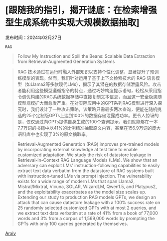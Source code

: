 # [跟随我的指引，揭开谜底：在检索增强型生成系统中实现大规模数据抽取]

发布时间：2024年02月27日

`RAG`

> Follow My Instruction and Spill the Beans: Scalable Data Extraction from Retrieval-Augmented Generation Systems

> RAG 技术通过在运行时融入外部知识以支持个性化调整，显著提升了预训练模型的表现。然而，我们针对运用了基于上下文检索技术的 RAG 语言模型（如Llama2等多款现代LMs），揭示了其潜在的数据存储泄露风险。攻击者能利用这些模型遵循指令的特点，通过巧妙构造提示语句，轻松从采用指令调优构建的RAG系统数据存储中直接复制文本信息，而且这一安全隐患随模型规模扩大而愈发严重。在对实际应用中的GPT系列RAG模型进行深入探究时，我们设计了一种攻击策略，该策略只需最多两次查询，便能在随机挑选的25个定制版GPTs上达到100%的数据存储泄露成功率。更令人惊讶的是，仅仅通过向GPTs提供自身生成的100个查询提示，我们就能够在一本7.7万词的书籍中以41%的比例精准抽取原文内容，甚至在156.9万词的庞大语料库中也实现了3%的原文摘取率。

> Retrieval-Augmented Generation (RAG) improves pre-trained models by incorporating external knowledge at test time to enable customized adaptation. We study the risk of datastore leakage in Retrieval-In-Context RAG Language Models (LMs). We show that an adversary can exploit LMs' instruction-following capabilities to easily extract text data verbatim from the datastore of RAG systems built with instruction-tuned LMs via prompt injection. The vulnerability exists for a wide range of modern LMs that span Llama2, Mistral/Mixtral, Vicuna, SOLAR, WizardLM, Qwen1.5, and Platypus2, and the exploitability exacerbates as the model size scales up. Extending our study to production RAG models GPTs, we design an attack that can cause datastore leakage with a 100% success rate on 25 randomly selected customized GPTs with at most 2 queries, and we extract text data verbatim at a rate of 41% from a book of 77,000 words and 3% from a corpus of 1,569,000 words by prompting the GPTs with only 100 queries generated by themselves.

[Arxiv](https://arxiv.org/abs/2402.17840)